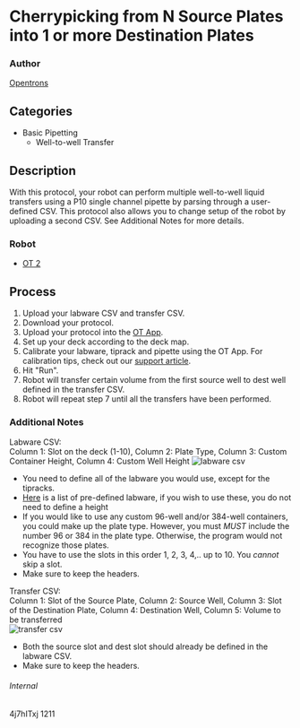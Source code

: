 # Cherrypicking from N Source Plates into 1 or more Destination Plates

### Author
[Opentrons](http://www.opentrons.com/)

## Categories
* Basic Pipetting
    * Well-to-well Transfer

## Description
With this protocol, your robot can perform multiple well-to-well liquid transfers using a P10 single channel pipette by parsing through a user-defined CSV. This protocol also allows you to change setup of the robot by uploading a second CSV. See Additional Notes for more details.

### Robot
* [OT 2](https://opentrons.com/ot-2)

## Process
1. Upload your labware CSV and transfer CSV.
2. Download your protocol.
3. Upload your protocol into the [OT App](https://opentrons.com/ot-app).
4. Set up your deck according to the deck map.
5. Calibrate your labware, tiprack and pipette using the OT App. For calibration tips, check out our [support article](https://support.opentrons.com/ot-2/getting-started-software-setup/deck-calibration).
6. Hit "Run".
7. Robot will transfer certain volume from the first source well to dest well defined in the transfer CSV.
8. Robot will repeat step 7 until all the transfers have been performed.

### Additional Notes
Labware CSV:  
Column 1: Slot on the deck (1-10), Column 2: Plate Type, Column 3: Custom Container Height, Column 4: Custom Well Height
![labware csv](https://s3.amazonaws.com/opentrons-protocol-library-website/custom-README-images/1211-demetrix/labware_csv.png)
* You need to define all of the labware you would use, except for the tipracks.
* [Here](https://andysigler.github.io/ot-api-containerviz/) is a list of pre-defined labware, if you wish to use these, you do not need to define a height
* If you would like to use any custom 96-well and/or 384-well containers, you could make up the plate type. However, you must *MUST* include the number 96 or 384 in the plate type. Otherwise, the program would not recognize those plates.
* You have to use the slots in this order 1, 2, 3, 4,.. up to 10. You *cannot* skip a slot.
* Make sure to keep the headers.

Transfer CSV:  
Column 1: Slot of the Source Plate, Column 2: Source Well, Column 3: Slot of the Destination Plate, Column 4: Destination Well, Column 5: Volume to be transferred  
![transfer csv](https://s3.amazonaws.com/opentrons-protocol-library-website/custom-README-images/1211-demetrix/transfer_csv.png)
* Both the source slot and dest slot should already be defined in the labware CSV.
* Make sure to keep the headers.

###### Internal
4j7hITxj
1211
